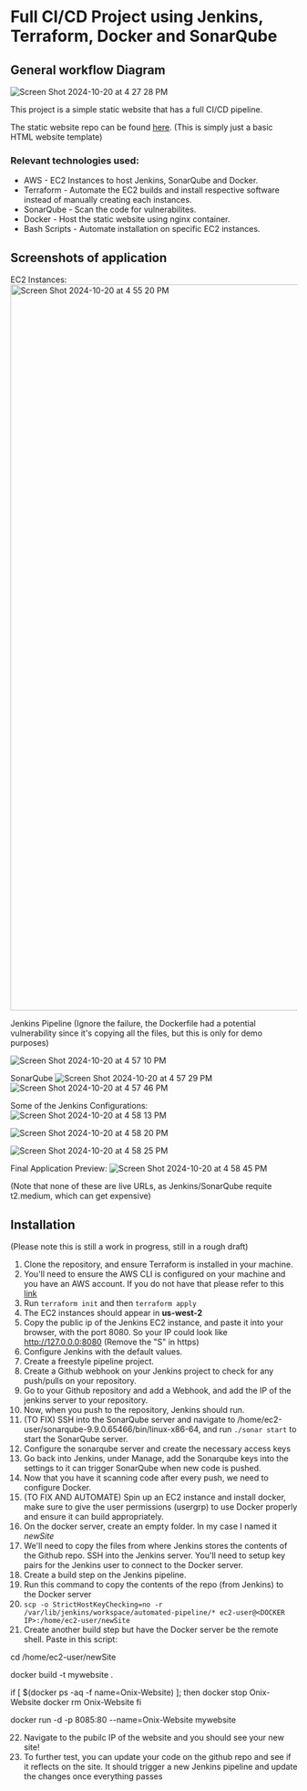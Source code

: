 # Full CI/CD Project using Jenkins, Terraform, Docker and SonarQube

## General workflow Diagram
![Screen Shot 2024-10-20 at 4 27 28 PM](https://github.com/user-attachments/assets/6ebc1ffe-a11a-46f9-8425-4e6f17caa3a0)



This project is a simple static website that has a full CI/CD pipeline. 

The static website repo can be found [here](https://github.com/jgalang21/static-website). (This is simply just a basic HTML website template)

### Relevant technologies used:
* AWS - EC2 Instances to host Jenkins, SonarQube and Docker.
* Terraform - Automate the EC2 builds and install respective software instead of manually creating each instances.
* SonarQube - Scan the code for vulnerabilites.
* Docker - Host the static website using nginx container.
* Bash Scripts - Automate installation on specific EC2 instances.


## Screenshots of application

EC2 Instances: 
<img width="1272" alt="Screen Shot 2024-10-20 at 4 55 20 PM" src="https://github.com/user-attachments/assets/8856b9cf-f60e-4442-bd59-07892ebe870b">

Jenkins Pipeline (Ignore the failure, the Dockerfile had a potential vulnerability since it's copying all the files, but this is only for demo purposes)

![Screen Shot 2024-10-20 at 4 57 10 PM](https://github.com/user-attachments/assets/ceac6628-7c8b-477d-8c92-a4114e510a4a)

SonarQube
![Screen Shot 2024-10-20 at 4 57 29 PM](https://github.com/user-attachments/assets/5bc190e2-c347-45b9-b9ad-4bce0335e827)
![Screen Shot 2024-10-20 at 4 57 46 PM](https://github.com/user-attachments/assets/921366ec-f4ce-461f-a471-df47ecd4df46)


Some of the Jenkins Configurations: 
![Screen Shot 2024-10-20 at 4 58 13 PM](https://github.com/user-attachments/assets/07738573-c550-4ecb-8448-385cf52151eb)

![Screen Shot 2024-10-20 at 4 58 20 PM](https://github.com/user-attachments/assets/3bb43b4b-0573-48f4-9c49-0418b56e75a1)

![Screen Shot 2024-10-20 at 4 58 25 PM](https://github.com/user-attachments/assets/44d7fd39-8627-4980-8e25-2dac8cbbad78)

Final Application Preview: 
![Screen Shot 2024-10-20 at 4 58 45 PM](https://github.com/user-attachments/assets/b5043e39-944a-45b6-9cb3-43fe268f0acc)



(Note that none of these are live URLs, as Jenkins/SonarQube requite t2.medium, which can get expensive)

## Installation

(Please note this is still a work in progress, still in a rough draft)

1. Clone the repository, and ensure Terraform is installed in your machine.
2. You'll need to ensure the AWS CLI is configured on your machine and you have an AWS account. If you do not have that please refer to this [link](https://docs.aws.amazon.com/cli/v1/userguide/cli-chap-configure.html)
3. Run `terraform init` and then `terraform apply`
4. The EC2 instances should appear in **us-west-2**
5. Copy the public ip of the Jenkins EC2 instance, and paste it into your browser, with the port 8080. So your IP could look like http://127.0.0.0:8080 (Remove the "S" in https)
6. Configure Jenkins with the default values. 
7. Create a freestyle pipeline project.
8. Create a Github webhook on your Jenkins project to check for any push/pulls on your repository.
9. Go to your Github repository and add a Webhook, and add the IP of the jenkins server to your repository.
10. Now, when you push to the repository, Jenkins should run.
11. (TO FIX) SSH into the SonarQube server and navigate to /home/ec2-user/sonarqube-9.9.0.65466/bin/linux-x86-64, and run `./sonar start` to start the SonarQube server.
12. Configure the sonarqube server and create the necessary access keys
13. Go back into Jenkins, under Manage, add the Sonarqube keys into the settings to it can trigger SonarQube when new code is pushed.
14. Now that you have it scanning code after every push, we need to configure Docker.
15. (TO FIX AND AUTOMATE) Spin up an EC2 instance and install docker, make sure to give the user permissions (usergrp) to use Docker properly and ensure it can build appropriately.
16. On the docker server, create an empty folder. In my case I named it *newSite*
17. We'll need to copy the files from where Jenkins stores the contents of the Github repo. SSH into the Jenkins server. You'll need to setup key pairs for the Jenkins user to connect to the Docker server.
18. Create a build step on the Jenkins pipeline. 
19. Run this command to copy the contents of the repo (from Jenkins) to the Docker server
20. `scp -o StrictHostKeyChecking=no -r /var/lib/jenkins/workspace/automated-pipeline/* ec2-user@<DOCKER IP>:/home/ec2-user/newSite`
21. Create another build step but have the Docker server be the remote shell. Paste in this script:

cd /home/ec2-user/newSite

docker build -t mywebsite .

if [ $(docker ps -aq -f name=Onix-Website) ]; then
    docker stop Onix-Website
    docker rm Onix-Website
fi

docker run -d -p 8085:80 --name=Onix-Website mywebsite

22. Navigate to the pubilc IP of the website and you should see your new site!
23. To further test, you can update your code on the github repo and see if it reflects on the site. It should trigger a new Jenkins pipeline and update the changes once everything passes

  

